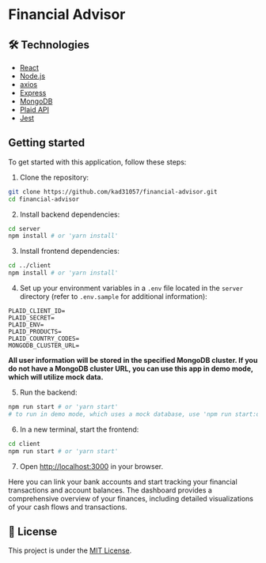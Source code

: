 # Financial Advisor



## 🛠 Technologies

- [React](https://reactjs.org/)
- [Node.js](https://nodejs.org/)
- [axios](https://axios-http.com/)
- [Express](https://expressjs.com/)
- [MongoDB](https://www.mongodb.com/)
- [Plaid API](https://plaid.com/)
- [Jest](https://jestjs.io/)

## Getting started

To get started with this application, follow these steps:

1. Clone the repository:

```bash
git clone https://github.com/kad31057/financial-advisor.git
cd financial-advisor
```

2. Install backend dependencies:

```bash
cd server
npm install # or 'yarn install'
```

3. Install frontend dependencies:

```bash
cd ../client
npm install # or 'yarn install'
```

4. Set up your environment variables in a `.env` file located in the `server` directory (refer to `.env.sample` for additional information):

```plaintext
PLAID_CLIENT_ID=
PLAID_SECRET=
PLAID_ENV=
PLAID_PRODUCTS=
PLAID_COUNTRY_CODES=
MONGODB_CLUSTER_URL=
```

**All user information will be stored in the specified MongoDB cluster. If you do not have a MongoDB cluster URL, you can use this app in demo mode, which will utilize mock data.**

5. Run the backend:

```bash
npm run start # or 'yarn start'
# to run in demo mode, which uses a mock database, use 'npm run start:demo' or 'yarn start:demo'
```

6. In a new terminal, start the frontend:

```bash
cd client
npm run start # or 'yarn start'
```

7. Open [http://localhost:3000](http://localhost:3000) in your browser.

Here you can link your bank accounts and start tracking your financial transactions and account balances. The dashboard provides a comprehensive overview of your finances, including detailed visualizations of your cash flows and transactions.

## :memo: License

This project is under the [MIT License](https://github.com/karamvirr/personal-financial-management/blob/main/LICENSE).
